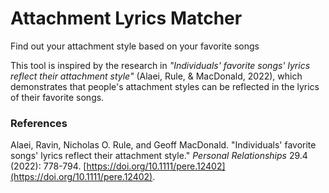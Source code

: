 # Attachment Lyrics Matcher
Find out your attachment style based on your favorite songs

This tool is inspired by the research in *"Individuals' favorite songs' lyrics reflect their attachment style"* (Alaei, Rule, & MacDonald, 2022), which demonstrates that people's attachment styles can be reflected in the lyrics of their favorite songs.

### References

Alaei, Ravin, Nicholas O. Rule, and Geoff MacDonald. "Individuals' favorite songs' lyrics reflect their attachment style." *Personal Relationships* 29.4 (2022): 778-794. [https://doi.org/10.1111/pere.12402](https://doi.org/10.1111/pere.12402).
